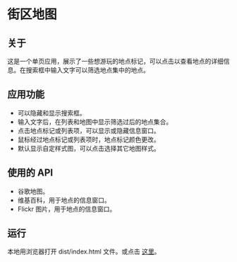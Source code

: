 # 街区地图

## 关于

这是一个单页应用，展示了一些想游玩的地点标记，可以点击以查看地点的详细信息。在搜索框中输入文字可以筛选地点集中的地点。

## 应用功能

- 可以隐藏和显示搜索框。
- 输入文字后，在列表和地图中显示筛选过后的地点集合。
- 点击地点标记或列表项，可以显示或隐藏信息窗口。
- 鼠标经过地点标记或列表项时，地点标记颜色更改。
- 默认显示自定样式图，可以点击选择其它地图样式。

## 使用的 API

- 谷歌地图。
- 维基百科，用于地点的信息窗口。
- Flickr 图片，用于地点的信息窗口。

## 运行

   本地用浏览器打开 dist/index.html 文件。或点击 [这里](https://mingkj.github.io/Neighborhood-Map/dist/)。


